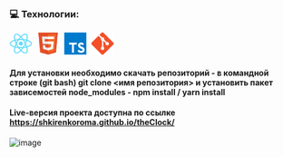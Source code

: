 
### 💻 Технологии:

<div>
  <img src="https://github.com/devicons/devicon/blob/master/icons/react/react-original.svg" title="react" alt="react" width="40" height="40"/>&nbsp
  <img src="https://github.com/devicons/devicon/blob/master/icons/html5/html5-original.svg" title="html5" alt="html5" width="40" height="40"/>&nbsp
  <img src="https://github.com/devicons/devicon/blob/master/icons/typescript/typescript-original.svg" title="typescript" alt="typescript" width="40" height="40"/>&nbsp
  <img src="https://github.com/devicons/devicon/blob/master/icons/git/git-original.svg" title="git" alt="git" width="40" height="40"/>&nbsp
</div>

#### Для установки необходимо скачать репозиторий - в командной строке (git bash) git clone <имя репозитория> и установить пакет зависемостей node_modules - npm install / yarn install

#### Live-версия проекта доступна по ссылке https://shkirenkoroma.github.io/theClock/
![image](https://user-images.githubusercontent.com/61347452/231553408-3a5ff766-7880-4237-93aa-177b90c6db72.png)
